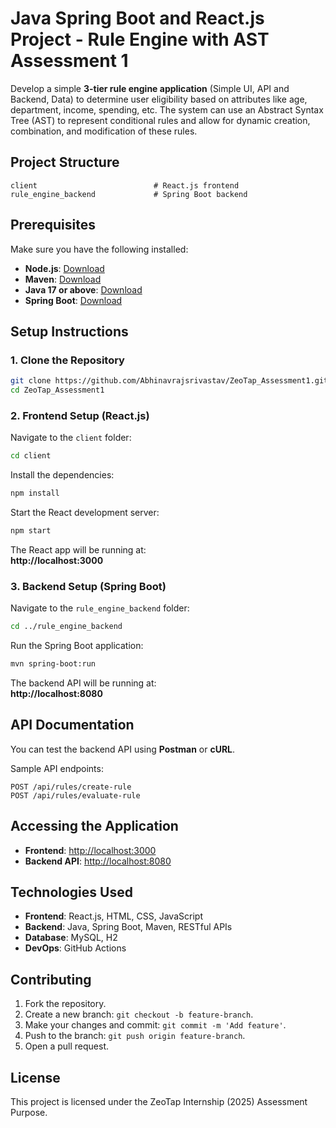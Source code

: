 # Java Spring Boot and React.js Project - Rule Engine with AST Assessment 1

Develop a simple **3-tier rule engine application** (Simple UI, API and Backend, Data) to determine user eligibility based on attributes like age, department, income, spending, etc. The system can use an Abstract Syntax Tree (AST) to represent conditional rules and allow for dynamic creation, combination, and modification of these rules.

## Project Structure
```
client                          # React.js frontend
rule_engine_backend             # Spring Boot backend
```

## Prerequisites

Make sure you have the following installed:
- **Node.js**: [Download](https://nodejs.org/)
- **Maven**: [Download](https://maven.apache.org/download.cgi)
- **Java 17 or above**: [Download](https://www.oracle.com/java/technologies/javase-jdk17-downloads.html)
- **Spring Boot**: [Download](https://spring.io/projects/spring-boot)

## Setup Instructions

### 1. Clone the Repository
```bash
git clone https://github.com/Abhinavrajsrivastav/ZeoTap_Assessment1.git
cd ZeoTap_Assessment1
```

### 2. Frontend Setup (React.js)
Navigate to the `client` folder:
```bash
cd client
```
Install the dependencies:
```bash
npm install
```
Start the React development server:
```bash
npm start
```
The React app will be running at:  
**http://localhost:3000**

### 3. Backend Setup (Spring Boot)
Navigate to the `rule_engine_backend` folder:
```bash
cd ../rule_engine_backend
```
Run the Spring Boot application:
```bash
mvn spring-boot:run
```
The backend API will be running at:  
**http://localhost:8080**

## API Documentation
You can test the backend API using **Postman** or **cURL**.  

Sample API endpoints:
```
POST /api/rules/create-rule
POST /api/rules/evaluate-rule
```

## Accessing the Application

- **Frontend**: [http://localhost:3000](http://localhost:3000)  
- **Backend API**: [http://localhost:8080](http://localhost:8080)

## Technologies Used

- **Frontend**: React.js, HTML, CSS, JavaScript  
- **Backend**: Java, Spring Boot, Maven, RESTful APIs  
- **Database**: MySQL, H2  
- **DevOps**: GitHub Actions  

## Contributing

1. Fork the repository.  
2. Create a new branch: `git checkout -b feature-branch`.  
3. Make your changes and commit: `git commit -m 'Add feature'`.  
4. Push to the branch: `git push origin feature-branch`.  
5. Open a pull request.

## License

This project is licensed under the ZeoTap Internship (2025) Assessment Purpose.
